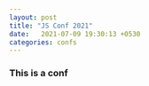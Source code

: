 ```yaml
---
layout: post
title: "JS Conf 2021"
date:   2021-07-09 19:30:13 +0530
categories: confs
---
```


### This is a conf
